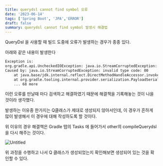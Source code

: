 ```yaml
---
title: querydsl cannot find symbol 오류
date: '2023-06-14'
tags: ['Spring Boot', 'JPA','ERROR']
draft: false
summary: querydsl cannot find symbol 발생시 해결법
---
```

QueryDsl 을 사용할 때 빌드 도중에 오류가 발생하는 경우가 종종 있다.

아래와 같은 내용이 발생한다

```bash
Exception is:
org.gradle.api.UncheckedIOException: java.io.StreamCorruptedException: invalid type code: 00
Caused by: java.io.StreamCorruptedException: invalid type code: 00
	at java.base/jdk.internal.reflect.DirectMethodHandleAccessor.invoke(DirectMethodHandleAccessor.java:103)
	at org.gradle.tooling.internal.provider.serialization.PayloadSerializer.deserialize(PayloadSerializer.java:76)
	... 68 more
```

이런 오류를 만날때 마다 검색하고 해결하였기 때문에 해결책을 기록해놓는 것이 나을 것이라 생각했다.

발생하는 이유중 한가지는 Q클래스가 제대로 생성되지 않아서인데, 이 경우가 흔하게 많이 발생해서 이 경우에 대해 작성하도록 할 것이다.

위 이유의 경우 해결책은 Gradle 탭의 Tasks 에 들어가서 other의 compileQuerydsl 을 다시 해주는 것이다.

![Untitled](/static/images/queryerror.png)

위 과정을 수행하고 나서 Q 클래스가 생성되었는지 확인해보면 생성되어 있는 것을 확인할 수 있다.